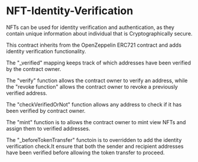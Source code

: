 # NFT-Identity-Verification

NFTs can be used for identity verification and authentication, as they contain unique information about individual that is Cryptographically secure.

This contract inherits from the OpenZeppelin ERC721
contract and adds identity verification functionality.

The "_verified" mapping keeps track of which addresses have been verified by the contract owner.

The "verify" function allows the contract owner to verify an address, while the 
"revoke function" allows the contract owner to revoke a previously verified address.

The "checkVerifiedOrNot" function allows any address to check if it has been verified by contract owner.

The "mint" function is to allows the contract owner to mint view NFTs and assign them to verified addresses.

The "_beforeTokenTransfer" functoin is to overridden to add the identity verification check.It ensure that both the sender and recipient addresses have been verified before allowing the token transfer to proceed.
